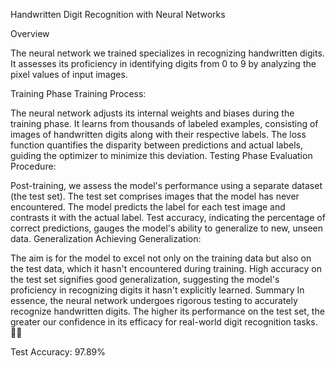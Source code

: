 Handwritten Digit Recognition with Neural Networks

Overview

The neural network we trained specializes in recognizing handwritten digits. It assesses its proficiency in identifying digits from 0 to 9 by analyzing the pixel values of input images.

Training Phase
Training Process:

The neural network adjusts its internal weights and biases during the training phase.
It learns from thousands of labeled examples, consisting of images of handwritten digits along with their respective labels.
The loss function quantifies the disparity between predictions and actual labels, guiding the optimizer to minimize this deviation.
Testing Phase
Evaluation Procedure:

Post-training, we assess the model's performance using a separate dataset (the test set).
The test set comprises images that the model has never encountered.
The model predicts the label for each test image and contrasts it with the actual label.
Test accuracy, indicating the percentage of correct predictions, gauges the model's ability to generalize to new, unseen data.
Generalization
Achieving Generalization:

The aim is for the model to excel not only on the training data but also on the test data, which it hasn't encountered during training.
High accuracy on the test set signifies good generalization, suggesting the model's proficiency in recognizing digits it hasn't explicitly learned.
Summary
In essence, the neural network undergoes rigorous testing to accurately recognize handwritten digits. The higher its performance on the test set, the greater our confidence in its efficacy for real-world digit recognition tasks. 🤖🔢

Test Accuracy: 97.89%

